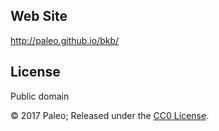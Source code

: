 ## Web Site

http://paleo.github.io/bkb/

## License

Public domain

© 2017 Paleo; Released under the [CC0 License](http://creativecommons.org/publicdomain/zero/1.0/).
